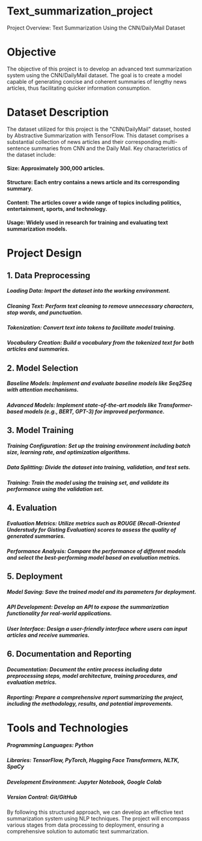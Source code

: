 # Text_summarization_project
Project Overview: Text Summarization Using the CNN/DailyMail Dataset

# Objective
The objective of this project is to develop an advanced text summarization system using the CNN/DailyMail dataset. The goal is to create a model capable of generating concise and coherent summaries of lengthy news articles, thus facilitating quicker information consumption.

# Dataset Description
The dataset utilized for this project is the "CNN/DailyMail" dataset, hosted by Abstractive Summarization with TensorFlow. This dataset comprises a substantial collection of news articles and their corresponding multi-sentence summaries from CNN and the Daily Mail. Key characteristics of the dataset include:

#### Size: Approximately 300,000 articles.
#### Structure: Each entry contains a news article and its corresponding summary.
#### Content: The articles cover a wide range of topics including politics, entertainment, sports, and technology.
#### Usage: Widely used in research for training and evaluating text summarization models.

# Project Design
## 1. Data Preprocessing
##### Loading Data: Import the dataset into the working environment.
##### Cleaning Text: Perform text cleaning to remove unnecessary characters, stop words, and punctuation.
##### Tokenization: Convert text into tokens to facilitate model training.
##### Vocabulary Creation: Build a vocabulary from the tokenized text for both articles and summaries.

## 2. Model Selection
##### Baseline Models: Implement and evaluate baseline models like Seq2Seq with attention mechanisms.
##### Advanced Models: Implement state-of-the-art models like Transformer-based models (e.g., BERT, GPT-3) for improved performance.

## 3. Model Training
##### Training Configuration: Set up the training environment including batch size, learning rate, and optimization algorithms.
##### Data Splitting: Divide the dataset into training, validation, and test sets.
##### Training: Train the model using the training set, and validate its performance using the validation set.

## 4. Evaluation
##### Evaluation Metrics: Utilize metrics such as ROUGE (Recall-Oriented Understudy for Gisting Evaluation) scores to assess the quality of generated summaries.
##### Performance Analysis: Compare the performance of different models and select the best-performing model based on evaluation metrics.

## 5. Deployment
##### Model Saving: Save the trained model and its parameters for deployment.
##### API Development: Develop an API to expose the summarization functionality for real-world applications.
##### User Interface: Design a user-friendly interface where users can input articles and receive summaries.

## 6. Documentation and Reporting
##### Documentation: Document the entire process including data preprocessing steps, model architecture, training procedures, and evaluation metrics.
##### Reporting: Prepare a comprehensive report summarizing the project, including the methodology, results, and potential improvements.

# Tools and Technologies
##### Programming Languages: Python
##### Libraries: TensorFlow, PyTorch, Hugging Face Transformers, NLTK, SpaCy
##### Development Environment: Jupyter Notebook, Google Colab
##### Version Control: Git/GitHub

By following this structured approach, we can develop an effective text summarization system using NLP techniques. The project will encompass various stages from data processing to deployment, ensuring a comprehensive solution to automatic text summarization.
